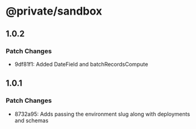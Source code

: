 # @private/sandbox

## 1.0.2

### Patch Changes

- 9df81f1: Added DateField and batchRecordsCompute

## 1.0.1

### Patch Changes

- 8732a95: Adds passing the environment slug along with deployments and schemas
